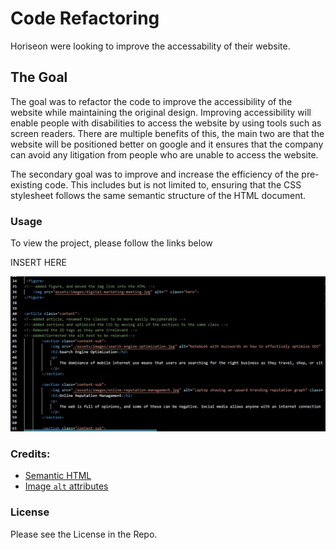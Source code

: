 # Code Refactoring

Horiseon were looking to improve the accessability of their website.

## The Goal

The goal was to refactor the code to improve the accessibility of the website while maintaining the original design. Improving accessibility will enable people with disabilities to access the website by using tools such as screen readers. There are multiple benefits of this, the main two are that the website will be positioned better on google and it ensures that the company can avoid any litigation from people who are unable to access the website. 

The secondary goal was to improve and increase the efficiency of the pre-existing code. This includes but is not limited to, ensuring that the CSS stylesheet follows the same semantic structure of the HTML document.  

### Usage

To view the project, please follow the links below

INSERT HERE



![Example code](assets/images/code-example.jpg)

### Credits:

* [Semantic HTML](https://www.w3schools.com/html/html5_semantic_elements.asp)
* [Image `alt` attributes](https://www.w3schools.com/tags/att_img_alt.asp)

### License

Please see the License in the Repo. 





